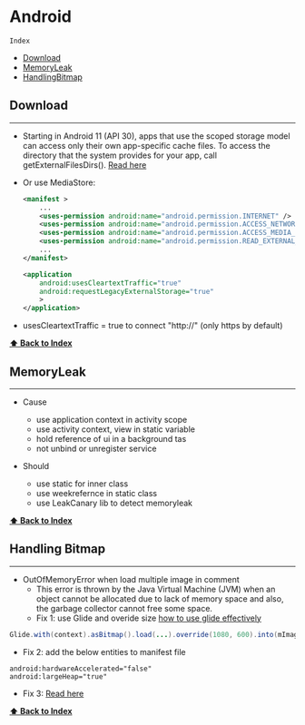 # Android

`Index`

- [Download](#download)
- [MemoryLeak](#memoryleak)
- [HandlingBitmap](#handling-bitmap)

## Download

---

- Starting in Android 11 (API 30), apps that use the scoped storage model can access only their own app-specific cache files. To access the directory that the system provides for your app, call getExternalFilesDirs(). [Read here](https://developer.android.com/about/versions/11/privacy/storage)

- Or use MediaStore:

  ```xml
  <manifest >
      ...
      <uses-permission android:name="android.permission.INTERNET" />
      <uses-permission android:name="android.permission.ACCESS_NETWORK_STATE" />
      <uses-permission android:name="android.permission.ACCESS_MEDIA_LOCATION" />
      <uses-permission android:name="android.permission.READ_EXTERNAL_STORAGE" />
      ...
  </manifest>
  ```

  ```xml
  <application
      android:usesCleartextTraffic="true"
      android:requestLegacyExternalStorage="true"
      >
  </application>
  ```

- usesCleartextTraffic = true to connect "http://" (only https by default)

**[⬆ Back to Index](#index)**

## MemoryLeak

---

- Cause

  - use application context in activity scope
  - use activity context, view in static variable
  - hold reference of ui in a background tas
  - not unbind or unregister service

- Should
  - use static for inner class
  - use weekrefernce<view> in static class
  - use LeakCanary lib to detect memoryleak

**[⬆ Back to Index](#index)**

## Handling Bitmap

---

- OutOfMemoryError when load multiple image in comment
  - This error is thrown by the Java Virtual Machine (JVM) when an object cannot be allocated due to lack of memory space and also, the garbage collector cannot free some space.
  - Fix 1: use Glide and overide size [how to use glide effectively](https://github.com/tiennhot23/Android-Kit/tree/master/Glide)

```java
Glide.with(context).asBitmap().load(...).override(1080, 600).into(mImageView);
```

- Fix 2: add the below entities to manifest file

```manifest
android:hardwareAccelerated="false"
android:largeHeap="true"
```

- Fix 3: [Read here](https://developer.android.com/topic/performance/graphics)

**[⬆ Back to Index](#index)**
